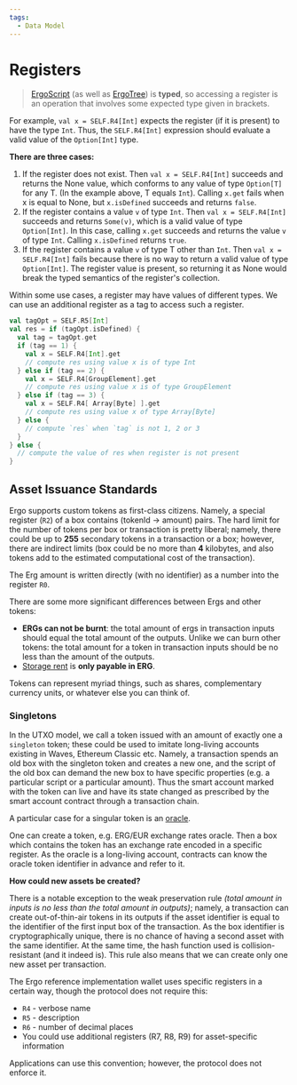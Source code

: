```yaml
---
tags:
  - Data Model
---
```

# Registers

> [ErgoScript](/dev/scs/ergoscript) (as well as [ErgoTree](/dev/scs/ergotree)) is **typed**, so accessing a register is an operation that involves some expected type given in brackets. 

    
For example, `val x = SELF.R4[Int]` expects the register (if it is present) to have the type `Int`.  Thus, the `SELF.R4[Int]` expression should evaluate a valid value of the `Option[Int]` type.


**There are three cases:**

1. If the register does not exist. Then `val x = SELF.R4[Int]` succeeds and returns the None value, which conforms to any value of type `Option[T]` for any T. (In the example above, T equals `Int`). Calling `x.get` fails when x is equal to None, but `x.isDefined` succeeds and returns `false`.
2. If the register contains a value `v` of type `Int`. Then `val x = SELF.R4[Int]` succeeds and returns `Some(v)`, which is a valid value of type `Option[Int]`. In this case, calling `x.get` succeeds and returns the value `v` of type `Int`. Calling `x.isDefined` returns `true`.
3. If the register contains a value `v` of type T other than `Int`. Then `val x = SELF.R4[Int]` fails because there is no way to return a valid value of type `Option[Int]`. The register value is present, so returning it as None would break the typed semantics of the register's collection.
    
Within some use cases, a register may have values of different types. We can use an additional register as a tag to access such a register.

```scala
val tagOpt = SELF.R5[Int]
val res = if (tagOpt.isDefined) {
  val tag = tagOpt.get
  if (tag == 1) {
    val x = SELF.R4[Int].get
    // compute res using value x is of type Int
  } else if (tag == 2) {
    val x = SELF.R4[GroupElement].get
    // compute res using value x is of type GroupElement
  } else if (tag == 3) {
    val x = SELF.R4[ Array[Byte] ].get
    // compute res using value x of type Array[Byte]
  } else {
    // compute `res` when `tag` is not 1, 2 or 3
  }
} else {
  // compute the value of res when register is not present
}
```

## Asset Issuance Standards 

Ergo supports custom tokens as first-class citizens. Namely, a special register (`R2`) of a box contains (tokenId -> amount) pairs. The hard limit for the number of tokens per box or transaction is pretty liberal; namely, there could be up to **255** secondary tokens in a transaction or a box; however, there are indirect limits (box could be no more than **4** kilobytes, and also tokens add to the estimated computational cost of the transaction).

The Erg amount is written directly (with no identifier) as a number into the register `R0`. 

There are some more significant differences between Ergs and other tokens:

* **ERGs can not be burnt**: the total amount of ergs in transaction inputs should equal the total amount of the outputs. Unlike we can burn other tokens: the total amount for a token in transaction inputs should be no less than the amount of the outputs.
* [Storage rent](/mining/rent) is **only payable in ERG**.

Tokens can represent myriad things, such as shares, complementary currency units, or whatever else you can think of. 

### Singletons

In the UTXO model, we call a token issued with an amount of exactly one a `singleton` token; these could be used to imitate long-living accounts existing in Waves, Ethereum Classic etc. Namely, a transaction spends an old box with the singleton token and creates a new one, and the script of the old box can demand the new box to have specific properties (e.g. a particular script or a particular amount). Thus the smart account marked with the token can live and have its state changed as prescribed by the smart account contract through a transaction chain. 

A particular case for a singular token is an [oracle](oracles.md). 

One can create a token, e.g. ERG/EUR exchange rates oracle. Then a box which contains the token has an exchange rate encoded in a specific register. As the oracle is a long-living account, contracts can know the oracle token identifier in advance and refer to it. 

**How could new assets be created?**

There is a notable exception to the weak preservation rule *(total amount in inputs is no less than the total amount in outputs)*; namely, a transaction can create out-of-thin-air tokens in its outputs if the asset identifier is equal to the identifier of the first input box of the transaction. As the box identifier is cryptographically unique, there is no chance of having a second asset with the same identifier. At the same time, the hash function used is collision-resistant (and it indeed is). This rule also means that we can create only one new asset per transaction. 

The Ergo reference implementation wallet uses specific registers in a certain way, though the protocol does not require this: 

* `R4` - verbose name
* `R5` - description
* `R6` - number of decimal places
* You could use additional registers (R7, R8, R9) for asset-specific information 

Applications can use this convention; however, the protocol does not enforce it.
